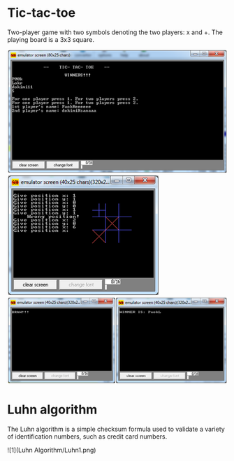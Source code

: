 # Tic-tac-toe
  Two-player game with two symbols denoting the two players: x and +. 
  The playing board is a 3x3 square.
  
  ![1](tic-tac-toe/tic-tac-toe_1.png)
  ![2](tic-tac-toe/tic-tac-toe_2.png)
  ![3](tic-tac-toe/tic-tac-toe_3.png)

# Luhn algorithm
  The Luhn algorithm is a simple checksum formula used to validate a variety of   identification numbers, such as credit card numbers.
  
  ![1](Luhn Algorithm/Luhn1.png)
